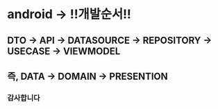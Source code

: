 # android -> !!개발순서!!

## DTO -> API -> DATASOURCE -> REPOSITORY -> USECASE -> VIEWMODEL

## 즉, DATA -> DOMAIN -> PRESENTION

### 감사합니다